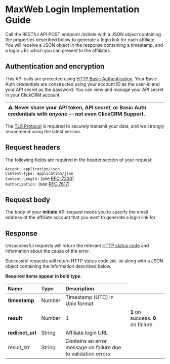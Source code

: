 <h1>MaxWeb Login Implementation Guide</h1>
<p>Call the RESTful API POST endpoint /initiate with a JSON object containing the properties described below to generate a login link for each affiliate. You will receive a JSON object in the response containing a timestamp, and a login URL which you can present to the affiliates.</p>
<h2>Authentication and encryption</h2>
<p>This API calls are protected using <a href="https://tools.ietf.org/html/rfc7617" rel="nofollow">HTTP Basic Authentication</a>. Your Basic Auth credentials are constructed using your account ID as the user-id and your API secret as the password. You can view and manage your API secret in your ClickCRM account</strong>.
<br></p>
<table>
<thead>
<tr>
<th align="left"><g-emoji class="g-emoji" alias="warning" fallback-src="https://assets-cdn.github.com/images/icons/emoji/unicode/26a0.png">⚠️</g-emoji> Never share your API token, API secret, or Basic Auth credentials with <em>anyone</em> — not even ClickCRM Support.</th>
</tr>
</thead>
</table>
<p>The <a href="https://tools.ietf.org/html/rfc5246" rel="nofollow">TLS Protocol</a> is required to securely transmit your data, and we strongly recommend using the latest version.</p>
<h2>Request headers</h2>
<p>The following fields are required in the header section of your request:<br></p>
<p><code>Accept: application/json</code><br>
<code>Content-Type: application/json</code><br>
<code>Content-Length:</code>  (see <a href="https://tools.ietf.org/html/rfc7230#section-3.3.2" rel="nofollow">RFC-7230</a>)<br>
<code>Authorization:</code> (see <a href="https://tools.ietf.org/html/rfc7617" rel="nofollow">RFC 7617</a>)<br>
</p>
<h2>Request body</h2>
<p>The body of your <strong>initiate</strong> API request needs you to specify the email address of the affiliate account that you want to generate a login link for</p>
<h2>Response</h2>
<p>Unsuccessful requests will return the relevant <a href="https://tools.ietf.org/html/rfc7231#section-6" rel="nofollow">HTTP status code</a> and information about the cause of the error.</p>
<p>Successful requests will return HTTP status code <code>200 OK</code> along with a JSON object containing the information described below.</p>
<p><strong>Required items appear in bold type.</strong></p>
<table>
<thead>
<tr>
<th align="left">Name</th>
<th align="left">Type</th>
<th align="left">Description</th>
</tr>
</thead>
<tbody>
<tr>
<td align="left"><strong>timestamp</strong></td>
<td align="left">Number</td>
<td align="left">Timestamp (UTC) in Unix format</td>
</tr>
<tr>
<td align="left"><strong>result</strong></td>
<td align="left">Number</td>
<td align="left">1</td>
  <td align="left"><strong>1</strong> on success. <strong>0</strong> on failure</td>
</tr>
<tr>
<td align="left"><strong>redirect_url</strong></td>
<td align="left">String</td>
<td align="left">Affiliate login URL</td>
</tr>
  <tr>
<td align="left">result_str</td>
<td align="left">String</td>
<td align="left">Contains an error message on failure due to validation errors</td>
</tr>
</tbody>
</table>

